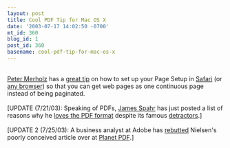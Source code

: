 ```yaml
---
layout: post
title: Cool PDF Tip for Mac OS X
date: '2003-07-17 14:02:50 -0700'
mt_id: 360
blog_id: 1
post_id: 360
basename: cool-pdf-tip-for-mac-os-x
---
```

<br /><a href="http://www.peterme.com/">Peter Merholz</a> has a <a href="http://www.peterme.com/archives/000115.html">great tip</a> on how to set up your Page Setup in <a href="http://www.apple.com/safari/">Safari</a> (or <a href="http://www.omnigroup.com/applications/omniweb/">any browser</a>) so that you can get web pages as one continuous page instead of being paginated.<br /><br />[UPDATE (7/21/03): Speaking of PDFs, <a href="http://www.designweenie.com/">James Spahr</a> has just posted a list of reasons why he <a href="http://www.designweenie.com/blog/archives/001144.php">loves the PDF format</a> despite its famous <a href="http://www.useit.com/alertbox/20030714.html" title="PDF: 99% Bad? Do you spot a formula for ol' Jakob's articles?">detractors</a>.]<br /><br />[UPDATE 2 (7/25/03): A business analyst at Adobe has <a href="http://www.planetpdf.com/mainpage.asp?webpageid=2916">rebutted</a> Nielsen's poorly conceived article over at <a href="http://www.planetpdf.com/">Planet PDF</a>.]<br /><br /><br />
